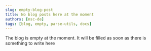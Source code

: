 ```yaml
---
slug: empty-blog-post
title: No blog posts here at the moment
authors: [nsc-de]
tags: [blog, empty, parse-utils, docs]
---
```


The blog is empty at the moment. It will be filled as soon as there is something to write here
